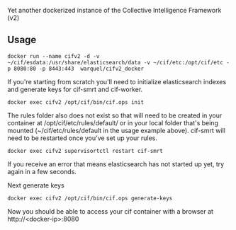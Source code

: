 Yet another dockerized instance of the Collective Intelligence Framework (v2)

## Usage

```
docker run --name cifv2 -d -v ~/cif/esdata:/usr/share/elasticsearch/data -v ~/cif/etc:/opt/cif/etc -p 8080:80 -p 8443:443  warquel/cifv2_docker
```

If you're starting from scratch you'll need to initialize elasticsearch indexes and generate keys for cif-smrt and cif-worker.


```
docker exec cifv2 /opt/cif/bin/cif.ops init
```

The rules folder also does not exist so that will need to be created in your container at /opt/cif/etc/rules/default/ or in your local folder that's being mounted (~/cif/etc/rules/default in the usage example above). cif-smrt will need to be restarted once you've set up your rules.

```
docker exec cifv2 supervisortctl restart cif-smrt
```

If you receive an error that means elasticsearch has not started up yet, try again in a few seconds.

Next generate keys

```
docker exec cifv2 /opt/cif/bin/cif.ops generate-keys
```

Now you should be able to access your cif container with a browser at http://\<docker-ip\>:8080
